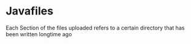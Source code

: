 # Javafiles
Each Section of the files uploaded refers to a certain directory that has been written longtime ago

